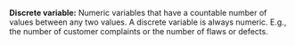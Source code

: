 
**Discrete variable:** Numeric variables that have a countable number of
values between any two values. A discrete variable is always numeric. E.g.,
the number of customer complaints or the number of flaws or defects.
